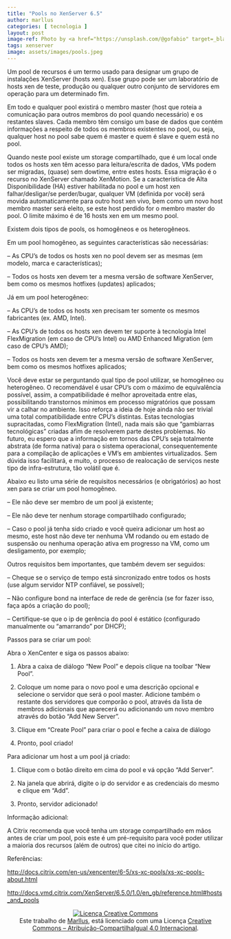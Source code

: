```yaml
---
title: "Pools no XenServer 6.5"
author: marllus
categories: [ tecnologia ]
layout: post
image-ref: Photo by <a href="https://unsplash.com/@gofabio" target=_blank>Fábio Hanashiro</a>
tags: xenserver
image: assets/images/pools.jpeg
---
```


Um pool de recursos é um termo usado para designar um grupo de instalações XenServer (hosts xen). Esse grupo pode ser um laboratório de hosts xen de teste, produção ou qualquer outro conjunto de servidores em operação para um determinado fim.

Em todo e qualquer pool existirá o membro master (host que roteia a comunicação para outros membros do pool quando necessário) e os restantes slaves. Cada membro têm consigo um base de dados que contém informações a respeito de todos os membros existentes no pool, ou seja, qualquer host no pool sabe quem é master e quem é slave e quem está no pool.

Quando neste pool existe um storage compartilhado, que é um local onde todos os hosts xen têm acesso para leitura/escrita de dados, VMs podem ser migradas, (quase) sem dowtime, entre estes hosts. Essa migração é o recurso no XenServer chamado XenMotion. Se a característica de Alta Disponibilidade (HA) estiver habilitada no pool e um host xen falhar/desligar/se perder/bugar, qualquer VM (definida por você) será movida automaticamente para outro host xen vivo, bem como um novo host membro master será eleito, se este host perdido for o membro master do pool. O limite máximo é de 16 hosts xen em um mesmo pool.

Existem dois tipos de pools, os homogêneos e os heterogêneos.

Em um pool homogêneo, as seguintes características são necessárias:

&#8211; As CPU&#8217;s de todos os hosts xen no pool devem ser as mesmas (em modelo, marca e características);

&#8211; Todos os hosts xen devem ter a mesma versão de software XenServer, bem como os mesmos hotfixes (updates) aplicados;

Já em um pool heterogêneo:

&#8211; As CPU&#8217;s de todos os hosts xen precisam ter somente os mesmos fabricantes (ex. AMD, Intel).

&#8211; As CPU&#8217;s de todos os hosts xen devem ter suporte à tecnologia Intel FlexMigration (em caso de CPU&#8217;s Intel) ou AMD Enhanced Migration (em caso de CPU&#8217;s AMD);

&#8211; Todos os hosts xen devem ter a mesma versão de software XenServer, bem como os mesmos hotfixes aplicados;

Você deve estar se perguntando qual tipo de pool utilizar, se homogêneo ou heterogêneo. O recomendável é usar CPU&#8217;s com o máximo de equivalência possível, assim, a compatibilidade é melhor aproveitada entre elas, possibilitando transtornos mínimos em processo migratórios que possam vir a calhar no ambiente. Isso reforça a ideia de hoje ainda não ser trivial uma total compatibilidade entre CPU&#8217;s distintas. Estas tecnologias supracitadas, como FlexMigration (Intel), nada mais são que &#8220;gambiarras tecnológicas&#8221; criadas afim de resolverem parte destes problemas. No futuro, eu espero que a informação em tornos das CPU&#8217;s seja totalmente abstrata (de forma nativa) para o sistema operacional, consequentemente para a compilação de aplicações e VM&#8217;s em ambientes virtualizados. Sem dúvida isso facilitará, e muito, o processo de realocação de serviços neste tipo de infra-estrutura, tão volátil que é.

Abaixo eu listo uma série de requisitos necessários (e obrigatórios) ao host xen para se criar um pool homogêneo.

&#8211; Ele não deve ser membro de um pool já existente;

&#8211; Ele não deve ter nenhum storage compartilhado configurado;

&#8211; Caso o pool já tenha sido criado e você queira adicionar um host ao mesmo, este host não deve ter nenhuma VM rodando ou em estado de suspensão ou nenhuma operação ativa em progresso na VM, como um desligamento, por exemplo;

Outros requisitos bem importantes, que também devem ser seguidos:

&#8211; Cheque se o serviço de tempo está sincronizado entre todos os hosts (use algum servidor NTP confiável, se possível);

&#8211; Não configure bond na interface de rede de gerência (se for fazer isso, faça após a criação do pool);

&#8211; Certifique-se que o ip de gerência do pool é estático (configurado manualmente ou &#8220;amarrando&#8221; por DHCP);

Passos para se criar um pool:

Abra o XenCenter e siga os passos abaixo:

1. Abra a caixa de diálogo &#8220;New Pool&#8221; e depois clique na toolbar &#8220;New Pool&#8221;.

2. Coloque um nome para o novo pool e uma descrição opcional e selecione o servidor que será o pool master. Adicione também o restante dos servidores que comporão o pool, através da lista de membros adicionais que aparecerá ou adicionando um novo membro através do botão &#8220;Add New Server&#8221;.

3. Clique em &#8220;Create Pool&#8221; para criar o pool e feche a caixa de diálogo

4. Pronto, pool criado!

Para adicionar um host a um pool já criado:

1. Clique com o botão direito em cima do pool e vá opção &#8220;Add Server&#8221;.

2. Na janela que abrirá, digite o ip do servidor e as credenciais do mesmo e clique em &#8220;Add&#8221;.

3. Pronto, servidor adicionado!

Informação adicional:

A Citrix recomenda que você tenha um storage compartilhado em mãos antes de criar um pool, pois este é um pré-requisito para você poder utilizar a maioria dos recursos (além de outros) que citei no início do artigo.

Referências:

<a href="http://docs.citrix.com/en-us/xencenter/6-5/xs-xc-pools/xs-xc-pools-about.html" target="_blank">http://docs.citrix.com/en-us/xencenter/6-5/xs-xc-pools/xs-xc-pools-about.html</a>

<a href="http://docs.vmd.citrix.com/XenServer/6.5.0/1.0/en_gb/reference.html#hosts_and_pools" target="_blank">http://docs.vmd.citrix.com/XenServer/6.5.0/1.0/en_gb/reference.html#hosts_and_pools</a>

<p style="text-align: center;">
  <a href="http://creativecommons.org/licenses/by-sa/4.0/" rel="license"><img style="border-width: 0;" src="https://i.creativecommons.org/l/by-sa/4.0/88x31.png" alt="Licença Creative Commons" /></a><br /> Este trabalho de <a href="http://ports.marllus.com">Marllus</a>, está licenciado com uma Licença <a href="http://creativecommons.org/licenses/by-sa/4.0/" rel="license">Creative Commons &#8211; Atribuição-CompartilhaIgual 4.0 Internacional</a>.
</p>
